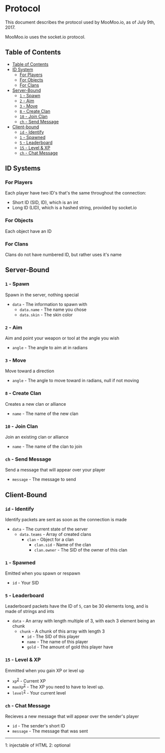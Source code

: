 # Protocol

This document describes the protocol used by MooMoo.io, as of July 9th, 2017.

MooMoo.io uses the socket.io protocol.

## Table of Contents

* [Table of Contents](#table-of-contents)
* [ID System](#id-systems)
  * [For Players](#for-players)
  * [For Objects](#for-objects)
  * [For Clans](#for-clans)
* [Server-Bound](#server-bound)
  * [`1` - Spawn](#1---spawn)
  * [`2` - Aim](#2---aim)
  * [`3` - Move](#3---move)
  * [`8` - Create Clan](#8---create-clan)
  * [`10` - Join Clan](#8---join-clan)
  * [`ch` - Send Message](#ch---send-message)
* [Client-bound](#client-bound)
  * [`id` - Identify](#id---identify)
  * [`1` - Spawned](#1---spawned)
  * [`5` - Leaderboard](#5---leaderboard)
  * [`15` - Level & XP](#15---level--xp)
  * [`ch` - Chat Message](#ch---chat-message)

## ID Systems

### For Players

Each player have two ID's that's the same throughout the connection:
* Short ID (SID, ID), which is an int
* Long ID (LID), which is a hashed string, provided by socket.io

### For Objects

Each object have an ID

### For Clans

Clans do not have numbered ID, but rather uses it's name

## Server-Bound 

### `1` - Spawn
Spawn in the server, nothing special
* `data` - The information to spawn with
  * `data.name` - The name you chose
  * `data.skin` - The skin color

### `2` - Aim
Aim and point your weapon or tool at the angle you wish
* `angle` - The angle to aim at in radians

### `3` - Move
Move toward a direction
* `angle` - The angle to move toward in radians, null if not moving

### `8` - Create Clan
Creates a new clan or alliance
* `name` - The name of the new clan

### `10` - Join Clan
Join an existing clan or alliance
* `name` - The name of the clan to join

### `ch` - Send Message
Send a message that will appear over your player
* `message` - The message to send

## Client-Bound

### `id` - Identify
Identify packets are sent as soon as the connection is made
* `data` - The current state of the server
  * `data.teams` - Array of created clans
    * `clan` - Object for a clan
      * `clan.sid` - Name of the clan
      * `clan.owner` - The SID of the owner of this clan

### `1` - Spawned
Emitted when you spawn or respawn
* `id` - Your SID

### `5` - Leaderboard
Leaderboard packets have the ID of `5`, can be 30 elements long, and is made of strings and ints
* `data` - An array with length multiple of 3, with each 3 element being an chunk
  * `chunk` - A chunk of this array with length 3
    * `id` - The SID of this player
    * `name` - The name of this player
    * `gold` - The amount of gold this player have

### `15` - Level & XP
Emmitted when you gain XP or level up
* `xp`<sup>[2](#foot-2)</sup> - Current XP
* `maxXp`<sup>[2](#foot-2)</sup> - The XP you need to have to level up.
* `level`<sup>[2](#foot-2)</sup> - Your current level

### `ch` - Chat Message
Recieves a new message that will appear over the sender's player
* `id` - The sender's short ID
* `message` - The message that was sent

- - - - - - - - - - - - - - - - - - - -

<a name="foot-1">1</a>: injectable of HTML
<a name="foot-2">2</a>: optional
